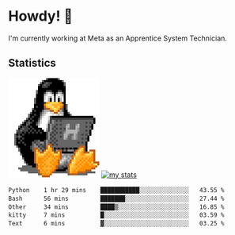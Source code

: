 # Howdy! :penguin:
I'm currently working at Meta as an Apprentice System Technician.

## Statistics

![Tux Pengiun!](tux-linux-penguin.gif)
[![my stats](https://github-readme-stats.vercel.app/api?username=benlodz&showing_icons=true&theme=tokyonight)](https://github.com/anuraghazra/github-readme-stats)

<!-- [![Top Langs](https://github-readme-stats.vercel.app/api/top-langs/?username=benlodz&layout=compact)](https://github.com/anuraghazra/github-readme-stats) ---> 

<!--START_SECTION:waka-->

```txt
Python    1 hr 29 mins    ███████████░░░░░░░░░░░░░░   43.55 %
Bash      56 mins         ███████░░░░░░░░░░░░░░░░░░   27.44 %
Other     34 mins         ████▒░░░░░░░░░░░░░░░░░░░░   16.85 %
kitty     7 mins          █░░░░░░░░░░░░░░░░░░░░░░░░   03.59 %
Text      6 mins          ▓░░░░░░░░░░░░░░░░░░░░░░░░   03.25 %
```

<!--END_SECTION:waka-->
<!--
**benlodz/benlodz** is a ✨ _special_ ✨ repository because its `README.md` (this file) appears on your GitHub profile.

Here are some ideas to get you started:

- 🔭 I’m currently working on ...
- 🌱 I’m currently learning ...
- 👯 I’m looking to collaborate on ...
- 🤔 I’m looking for help with ...
- 💬 Ask me about ...
- 📫 How to reach me: ...
- 😄 Pronouns: ...
- ⚡ Fun fact: ...
-->
